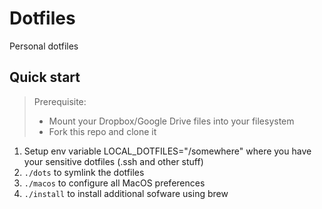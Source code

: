 # Dotfiles

Personal dotfiles

## Quick start

> Prerequisite:
> - Mount your Dropbox/Google Drive files into your filesystem
> - Fork this repo and clone it
>

1. Setup env variable LOCAL_DOTFILES="/somewhere" where you have your sensitive dotfiles (.ssh and other stuff)
2. `./dots` to symlink the dotfiles
3. `./macos` to configure all MacOS preferences
4. `./install` to install additional sofware using brew



